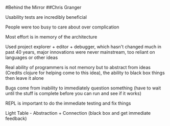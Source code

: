 #Behind the Mirror
##Chris Granger

Usability tests are incredibly beneficial

People were too busy to care about over complication

Most effort is in memory of the architecture

Used project explorer + editor + debugger, which hasn't changed much in past 40
years, major innovations were never mainstream, too reliant on languages or other
ideas

Real ability of programmers is not memory but to abstract from ideas (Credits
clojure for helping come to this idea), the ability to black box things then leave
it alone

Bugs come from inability to immediately question something (have to wait until the
stuff is complete before you can run and see if it works)

REPL is important to do the immediate testing and fix things

Light Table - Abstraction + Connection (black box and get immediate feedback)
